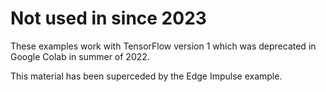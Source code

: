 # Not used in since 2023

These examples work with TensorFlow version 1 which was deprecated in Google Colab in summer of 2022.

This material has been superceded by the Edge Impulse example. 
